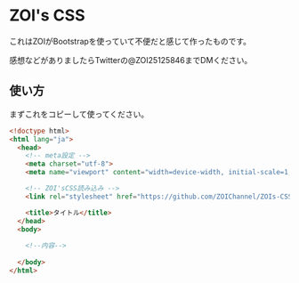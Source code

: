 # ZOI's CSS

これはZOIがBootstrapを使っていて不便だと感じて作ったものです。

感想などがありましたらTwitterの@ZOI25125846までDMください。

## 使い方

まずこれをコピーして使ってください。

```html
<!doctype html>
<html lang="ja">
  <head>
    <!-- meta設定 -->
    <meta charset="utf-8">
    <meta name="viewport" content="width=device-width, initial-scale=1, shrink-to-fit=no">

    <!-- ZOI'sCSS読み込み -->
    <link rel="stylesheet" href="https://github.com/ZOIChannel/ZOIs-CSS/releases/download/v0.0.2/ZOIs-CSS_0.0.2.css">

    <title>タイトル</title>
  </head>
  <body>
    
    <!--内容-->
    
  </body>
</html>
```
